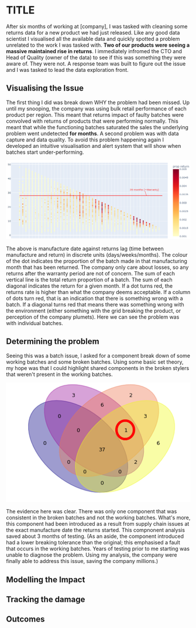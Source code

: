 # TITLE

After six months of working at [company], I was tasked with cleaning some returns data for a new product we had just released. Like any good data scientist I visualised all the available data and quickly spotted a problem unrelated to the work I was tasked with. **Two of our products were seeing a massive maintained rise in returns**. I immediately infromed the CTO and Head of Quality (owner of the data) to see if this was something they were aware of. They were not. A response team was built to figure out the issue and I was tasked to lead the data exploration front. 

## Visualising the Issue

The first thing I did was break down WHY the problem had been missed. Up until my snooping, the company was using bulk retail performance of each product per region. This meant that returns impact of faulty batches were convolved with returns of products that were performing normally. This meant that while the functioning batches saturated the sales the underlying problem went undetected **for months**. A second problem was with data capture and data quality. To avoid this problem happening again I developed an intuitive visualisation and alert system that will show when batches start under-performing. 

<img src="/images/BScatter.PNG?raw=true"/>

The above is manufacture date against returns lag (time between manufacture and return) in discrete units (days/weeks/months). The colour of the dot indicates the proportion of the batch made in that manufacturing month that has been returned. The company only care about losses, so any returns after the warranty period are not of concern. The sum of each vertical line is the total return proportion of a batch. The sum of each diagonal indicates the return for a given month. If a dot turns red, the returns rate is higher than what the company deems acceptable. If a column of dots turn red, that is an indication that there is something wrong with a batch. If a diagonal turns red that means there was something wrong with the environment (either something with the grid breaking the product, or perception of the company plumets). Here we can see the problem was with individual batches.

## Determining the problem

Seeing this was a batch issue, I asked for a component break down of some working batches and some broken batches. Using some basic set theory, my hope was that I could highlight shared components in the broken stylers that weren't present in the working batches. 

<img src="/images/BAnaly_found.png?raw=true"/>

The evidence here was clear. There was only one component that was consistent in the broken batches and not the working batches. What's more, this component had been introduced as a result from supply chain issues at the exact manufacture date the returns started. This compnonent analysis saved about 3 months of testing. (As an aside, the component introduced had a lower breaking tolerance than the original; this emphasised a fault that occurs in the working batches. Years of testing prior to me starting was unable to diagnose the problem. Using my analysis, the company were finally able to address this issue, saving the company millions.)

## Modelling the Impact

## Tracking the damage

## Outcomes
